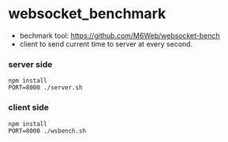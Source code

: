 # websocket_benchmark

 - bechmark tool: https://github.com/M6Web/websocket-bench
 - client to send current time to server at every second.

### server side
```
npm install
PORT=8000 ./server.sh
```

### client side
```
npm install
PORT=8000 ./wsbench.sh
```
